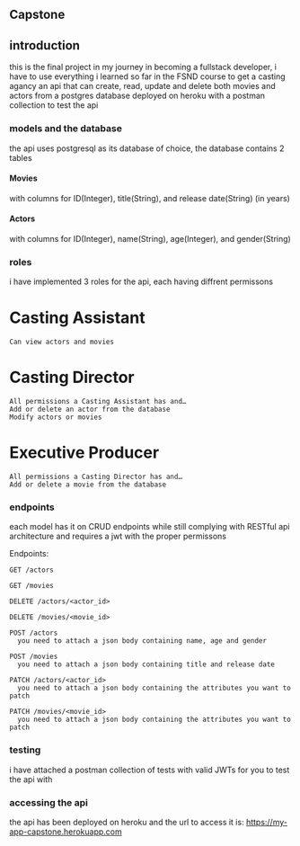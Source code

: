 Capstone
---------
## introduction

this is the final project in my journey in becoming a fullstack developer, i have to use everything i learned so far in the FSND course to get a casting agancy an api that can create, read, update
and delete both movies and actors from a postgres database deployed on heroku with a postman collection to test the api 

### models and the database 

the api uses postgresql as its database of choice, the database contains 2 tables 

#### Movies
with columns for ID(Integer), title(String), and release date(String) (in years)

#### Actors
with columns for ID(Integer), name(String), age(Integer), and gender(String)

### roles

i have implemented 3 roles for the api, each having diffrent permissons 

# Casting Assistant

    Can view actors and movies

# Casting Director

    All permissions a Casting Assistant has and…
    Add or delete an actor from the database
    Modify actors or movies

# Executive Producer

    All permissions a Casting Director has and…
    Add or delete a movie from the database




### endpoints 

each model has it on CRUD endpoints while still complying with RESTful api architecture and requires a jwt with the proper permissons 

Endpoints:

    GET /actors 
    
    GET /movies

    DELETE /actors/<actor_id> 
    
    DELETE /movies/<movie_id>

    POST /actors
      you need to attach a json body containing name, age and gender
    
    POST /movies 
      you need to attach a json body containing title and release date

    PATCH /actors/<actor_id>
      you need to attach a json body containing the attributes you want to patch
    
    PATCH /movies/<movie_id>
      you need to attach a json body containing the attributes you want to patch

### testing

i have attached a postman collection of tests with valid JWTs for you to test the api with


### accessing the api

the api has been deployed on heroku and the url to access it is:
https://my-app-capstone.herokuapp.com


